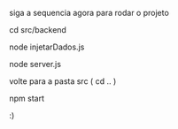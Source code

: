 siga a sequencia agora para rodar o projeto

cd src/backend

node injetarDados.js

node server.js

volte para a pasta src ( cd .. )

npm start 

:)
